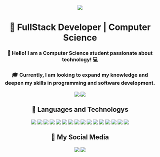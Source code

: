 <div align="center">
    <img src="https://readme-typing-svg.demolab.com/?lines=Hello+World!;I+am+Kauan+Herbst!&color=FFFF&center=true&size=22" />
</div>

<div align="center">
  <h1> 📌 FullStack Developer | Computer Science </h1>
  <h3>👋 Hello! I am a Computer Science student passionate about technology! 💻</h3>
  <h3>🎓 Currently, I am looking to expand my knowledge and deepen my skills in programming and software development.</h3>
</div>


<div align="center">
  <a href="https://github.com/KauanHerbst">
  <img align="center" src="https://github-readme-stats.vercel.app/api?username=KauanHerbst&count_private=true&theme=dark&show_icons=true" />
  <img align="center" src="https://github-readme-stats.vercel.app/api/top-langs/?username=KauanHerbst&layout=normal&theme=dark" />
</a>
</div>

<div align="center">
  <h2> 🧰 Languages and Technologys</h2>
  <img align="center" src="https://skillicons.dev/icons?i=html"/>
  <img align="center" src="https://skillicons.dev/icons?i=css"/>
  <img align="center" src="https://skillicons.dev/icons?i=c"/>
  <img align="center" src="https://skillicons.dev/icons?i=javascript"/>
  <img align="center" src="https://skillicons.dev/icons?i=typescript"/>
  <img align="center" src="https://skillicons.dev/icons?i=java"/>
  <img align="center" src="https://skillicons.dev/icons?i=python"/>
  <img align="center" src="https://skillicons.dev/icons?i=spring"/>
  <img align="center" src="https://skillicons.dev/icons?i=nodejs"/>
  <img align="center" src="https://skillicons.dev/icons?i=react"/>
  <img align="center" src="https://skillicons.dev/icons?i=nextjs"/>
  <img align="center" src="https://skillicons.dev/icons?i=mysql"/>
  <img align="center" src="https://skillicons.dev/icons?i=postgres"/>
  <img align="center" src="https://skillicons.dev/icons?i=mongodb"/>
  <img align="center" src="https://skillicons.dev/icons?i=scss"/>
  <img align="center" src="https://skillicons.dev/icons?i=git"/>
</div>

<div align="center">
  <h2> 🔗 My Social Media</h2>
    <a href="https://www.linkedin.com/in/kauanherbst/">
       <img align="center" src="https://skillicons.dev/icons?i=linkedin"/>
    </a>
  <a href="https://www.instagram.com/kauanherbst_/">
       <img align="center" src="https://skillicons.dev/icons?i=instagram"/>
    </a>
</div>
